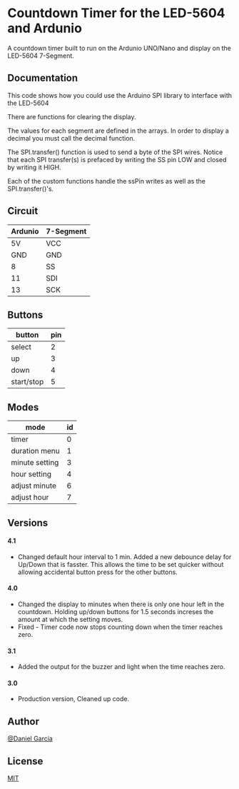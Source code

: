 
# Countdown Timer for the LED-5604 and Ardunio

A countdown timer built to run on the Ardunio UNO/Nano and display on the LED-5604 7-Segment.




## Documentation

This code shows how you could use the Arduino SPI 
library to interface with the LED-5604

There are functions for clearing the display.

The values for each segment are defined in the arrays.
In order to display a decimal you must call the decimal function.

The SPI.transfer() function is used to send a byte of the
SPI wires. Notice that each SPI transfer(s) is prefaced by
writing the SS pin LOW and closed by writing it HIGH.

Each of the custom functions handle the ssPin writes as well
as the SPI.transfer()'s.

## Circuit

| Ardunio           |7-Segment                                                           |
| ----------------- | ------------------------------------------------------------------ |
| 5V | VCC |
| GND | GND |
| 8 | SS |
| 11 | SDI |
|13|SCK|




## Buttons

|button|pin   |
|------|------|
|select|2|
|up|3|
|down|4|
|start/stop|5|

## Modes

|mode|id|
|----|--|
|timer|0|
|duration menu|1|
|minute setting|3|
|hour setting|4|
|adjust minute|6|
|adjust hour|7|

## Versions

#### 4.1

- Changed default hour interval to 1 min. Added a new debounce delay for
         Up/Down that is fasster. This allows the time to be set quicker without
         allowing accidental button press for the other buttons.

#### 4.0

- Changed the display to minutes when there is only one hour left
         in the countdown.
         Holding up/down buttons for 1.5 seconds increses the amount at
         which the setting moves.
- Fixed - Timer code now stops counting down when the timer reaches
         zero.

#### 3.1

- Added the output for the buzzer and light when the time reaches zero.

#### 3.0

- Production version, Cleaned up code.
## Author

[@Daniel Garcia](https://www.github.com/agent5905)


## License

[MIT](https://choosealicense.com/licenses/mit/)

